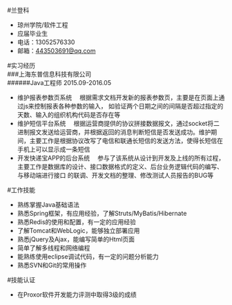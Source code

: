 #兰登科
+ 琼州学院/软件工程
+ 应届毕业生
+ 电话：13052576330
+ 邮箱：443503691@qq.com

#实习经历  
###上海东普信息科技有限公司  
######Java工程师      2015.09-2016.05 
+ 维护报表参数页系统　 
  根据需求文档开发新的报表参数页，主要是在页面上通过js来控制报表各种参数的输入， 如验证两个日期之间的间隔是否超过指定的天数、输入的组织机构代码是否存在等
+ 维护短信平台系统　 
  根据运营商提供的协议拼接数据报文，通过socket将二进制报文发送给运营商，并根据返回的消息判断短信是否发送成功。维护期间，主要工作是根据协议改写了电信和联通长短信的发送方法，使得长短信在手机上可以显示成一条短信
+ 开发快递宝APP的后台系统　 
  参与了该系统从设计到开发及上线的所有过程，主要工作是数据库的设计、接口数据格式的定义、后台业务逻辑代码的编写、与移动端进行接口
  的联调、开发文档的整理、修改测试人员报告的BUG等 

#工作技能
+ 熟练掌握Java基础语法 
+ 熟悉Spring框架，有应用经验，了解Struts/MyBatis/Hibernate 
+ 熟悉Redis的使用和配置，有一定的应用经验
+ 了解Tomcat和WebLogic，能够独立部署应用 
+ 熟悉jQuery及Ajax，能编写简单的Html页面 
+ 简单了解多线程和网络编程 
+ 能熟练使用eclipse调试代码，有一定的问题分析能力
+ 熟悉SVN和Git的常用操作

#技能认证
+ 在Proxor软件开发能力评测中取得3级的成绩



